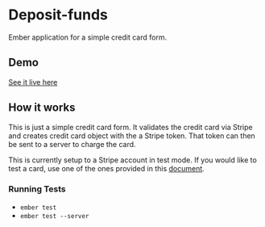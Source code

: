 # Deposit-funds

Ember application for a simple credit card form.

## Demo

[See it live here](https://safe-shore-25668.herokuapp.com/)

## How it works
This is just a simple credit card form. It validates the credit card via Stripe and creates credit card object with the a Stripe token. That token can then be sent to a server to charge the card.

This is currently setup to a Stripe account in test mode. If you would like to test a card, use one of the ones provided in this [document](https://stripe.com/docs/testing).

### Running Tests

* `ember test`
* `ember test --server`

